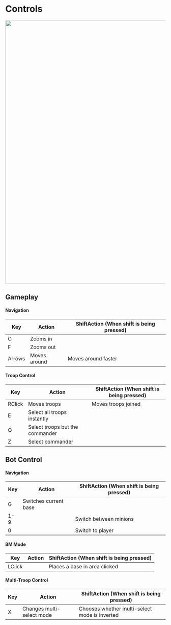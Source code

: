# Controls

<img width="825" src="https://user-images.githubusercontent.com/13282284/41011757-51674fd4-690c-11e8-8a75-81fcd9e75793.png">


## Gameplay
#### Navigation

| Key  |  Action                          | ShiftAction (When shift is being pressed)     |
|------|----------------------------------|-----------------------------------------------|
| C    | Zooms in                         |                                               |
| F    | Zooms out                        |                                               |
|Arrows| Moves around                     | Moves around faster                           |

#### Troop Control

| Key  |  Action                          | ShiftAction (When shift is being pressed)     |
|------|----------------------------------|-----------------------------------------------|
|RClick| Moves troops                     | Moves troops joined                           |
| E    | Select all troops instantly      |                                               |
| Q    | Select troops but the commander  |                                               |
| Z    | Select commander                 |                                               |

## Bot Control
#### Navigation

| Key  |  Action                          | ShiftAction (When shift is being pressed)     |
|------|----------------------------------|-----------------------------------------------|
| G    | Switches current base            |                                               |
| 1-9  |                                  | Switch between minions                        |
| 0    |                                  | Switch to player                              |


#### BM Mode

| Key  |  Action                          | ShiftAction (When shift is being pressed)     |
|------|----------------------------------|-----------------------------------------------|
|LClick|                                  | Places a base in area clicked                 |


#### Multi-Troop Control

| Key  |  Action                          | ShiftAction (When shift is being pressed)     |
|------|----------------------------------|-----------------------------------------------|
| X    | Changes multi-select mode        | Chooses whether multi-select mode is inverted |


